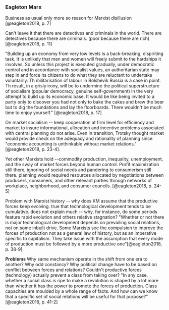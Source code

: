 ### Eagleton Marx

Business as usual only more so reason for Marxist disillusion [@eagleton2018, p. 7]

Can't leave it that there are detectives and criminals in the world. There are detectives because there are criminals. (poor because there are rich)[@eagleton2018, p. 11]

"Building up an economy from very low levels is a back-breaking, dispiriting task. It is unlikely that men and women will freely submit to the hardships it involves. So unless this project is executed gradually, under democratic control and in accordance with socialist values, an authoritarian state may step in and force its citizens to do what they are reluctant to undertake voluntarily. Th militarisation of labour in Bolshevik Russia is a case in point. Th result, in a grisly irony, will be to undermine the political superstructure of socialism (popular democracy, genuine self-government) in the very attempt to build up its economic base. It would be like being invited to a party only to discover you had not only to bake the cakes and brew the beer but to dig the foundations and lay the floorboards. There wouldn't be much time to enjoy yourself." [@eagleton2018, p. 17]

On market socialism -- keep cooperation at firm level for efficiency and market to insure informational, allocation and incentive problems associated with central planning do not arise. Even in transition, Trotsky thought market would provide check on the adequacy and rationality of planning since "economic accounting is unthinkable without market relations." [@eagleton2018, p. 23-4].

Yet other Marxists hold --commodity production, inequality, unemployment, and the sway of market forces beyond human control. Profit maximization still there, ignoring of social needs and pandering to consumerism still there. planning would required resources allocated by negotiations between producers, consumers, and other relevant parties through networks of workplace, neighborhood, and consumer councils. [@eagleton2018, p. 24-5]

Problem with Marxist history -- why does KM assume that the productive forces keep evolving. true that technological development tends to be cumulative. does not explain much -- why, for instance, do some periods feature rapid evolution and others relative stagnation? "Whether or not there is major technological development depends on prevailing social relations, not on some inbuilt drive. Some Marxists see the compulsion to improve the forces of production not as a general law of history, but as an imperative specific to capitalism. They take issue with the assumption that every mode of production must be followed by a more productive one"[@eagleton2018, p. 38-9]

**Problems** Why same mechanism operate in the shift from one era to another? Why odd constancy? Why political change have to be based on conflict between forces and relations? Couldn't productive forces (technology) actually prevent a class from taking over? "In any case, whether a social class is ripe to make a revolution is shaped by a lot more than whether it has the power to promote the forces of production. Class capacities are moulded by a whole range of facts. And how can we know that a specific set of social relations will be useful for that purpose?" [@eagleton2018, p. 41-2]
